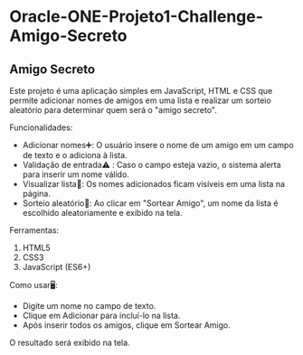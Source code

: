 # Oracle-ONE-Projeto1-Challenge-Amigo-Secreto

## Amigo Secreto
Este projeto é uma aplicação simples em JavaScript, HTML e CSS que permite adicionar nomes de amigos em uma lista e realizar um sorteio aleatório para determinar quem será o "amigo secreto".

Funcionalidades:
- Adicionar nomes➕: O usuário insere o nome de um amigo em um campo de texto e o adiciona à lista.
- Validação de entrada⚠️ : Caso o campo esteja vazio, o sistema alerta para inserir um nome válido.
- Visualizar lista📜: Os nomes adicionados ficam visíveis em uma lista na página.
- Sorteio aleatório🎲: Ao clicar em "Sortear Amigo", um nome da lista é escolhido aleatoriamente e exibido na tela.

Ferramentas:
1. HTML5
2. CSS3
3. JavaScript (ES6+)

Como usar🖥️:
- Digite um nome no campo de texto.
- Clique em Adicionar para incluí-lo na lista.
- Após inserir todos os amigos, clique em Sortear Amigo.

O resultado será exibido na tela.
